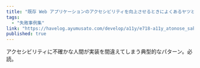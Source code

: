 ```yaml
---
title: "既存 Web アプリケーションのアクセシビリティを向上させるときによくあるヤツと対応方針"
tags:
  - "失敗事例集"
link: "https://havelog.ayumusato.com/develop/a11y/e718-a11y_atonose_sakusaku.html"
published: true
---
```


アクセシビリティに不確かな人間が実装を間違えてしまう典型的なパターン。必読。
